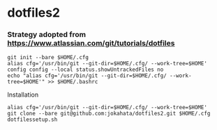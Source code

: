 # dotfiles2
### Strategy adopted from https://www.atlassian.com/git/tutorials/dotfiles

```
git init --bare $HOME/.cfg
alias cfg='/usr/bin/git --git-dir=$HOME/.cfg/ --work-tree=$HOME'
config config --local status.showUntrackedFiles no
echo "alias cfg='/usr/bin/git --git-dir=$HOME/.cfg/ --work-tree=$HOME'" >> $HOME/.bashrc
```

Installation
```
alias cfg='/usr/bin/git --git-dir=$HOME/.cfg/ --work-tree=$HOME'
git clone --bare git@github.com:jokahata/dotfiles2.git $HOME/.cfg
dotfilessetup.sh
```
